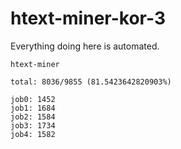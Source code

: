 # htext-miner-kor-3

Everything doing here is automated.

```
htext-miner

total: 8036/9855 (81.5423642820903%)

job0: 1452
job1: 1684
job2: 1584
job3: 1734
job4: 1582
```